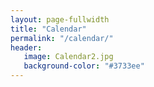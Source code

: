 ```yaml
---
layout: page-fullwidth
title: "Calendar"
permalink: "/calendar/"
header:
   image: Calendar2.jpg
   background-color: "#3733ee"
---
```


<div id='calendar'></div>
